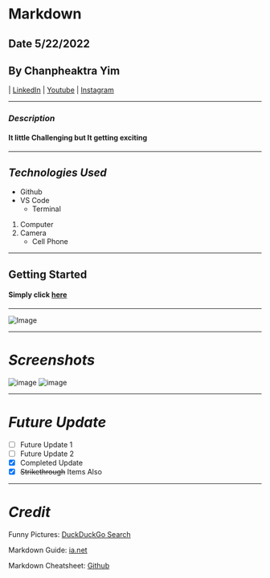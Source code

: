 # Markdown
## Date 5/22/2022
## By Chanpheaktra Yim

| [LinkedIn](www.linked.com)
| [Youtube](wwww.youtube.com) 
| [Instagram](www.instagram.com)
***
### *Description*
#### It little Challenging but It getting exciting
***
## *Technologies Used*
* Github
* VS Code
  * Terminal

1. Computer
2. Camera
   * Cell Phone
***
## Getting Started 
#### Simply click [here](URL)
***
![Image](https://external-content.duckduckgo.com/iu/?u=https%3A%2F%2Fcdn.mos.cms.futurecdn.net%2FLizPexKx9SBPHm4Y3dMjpP-1200-80.jpg&f=1&nofb=1)
***
# *Screenshots*
![image](https://external-content.duckduckgo.com/iu/?u=https%3A%2F%2Fi.pinimg.com%2Foriginals%2Fcf%2Fcf%2Fc2%2Fcfcfc2a0778bd4ab940cdfb80aafe764.jpg&f=1&nofb=1) 
![image](https://external-content.duckduckgo.com/iu/?u=http%3A%2F%2Fvignette4.wikia.nocookie.net%2Fdisney%2Fimages%2Fe%2Fe0%2FZootopia_Clawhauser_screenshot.jpg%2Frevision%2Flatest%3Fcb%3D20160115160250&f=1&nofb=1)
***
# *Future Update*
- [ ] Future Update 1
- [ ] Future Update 2
- [x] Completed Update
- [x] ~~Strikethrough~~ Items Also
***
# *Credit*
Funny Pictures: [DuckDuckGo Search](https://duckduckgo.com/)

Markdown Guide: [ia.net](https://ia.net/writer/support/general/markdown-guide)

Markdown Cheatsheet: [Github](https://github.com)
